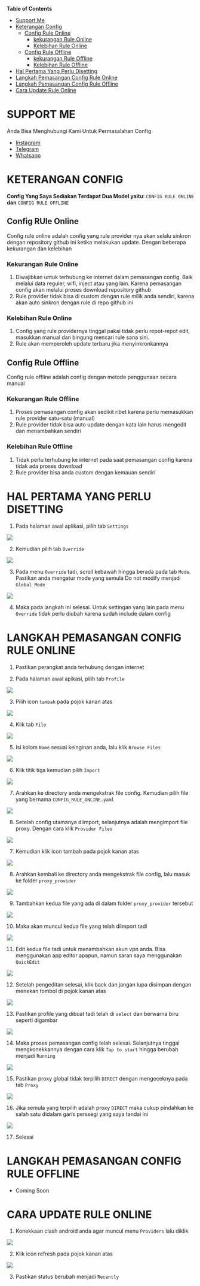 **Table of Contents**

- [Support Me](#support-me)
- [Keterangan Config](#keterangan-config)
  - [Config Rule Online](#config-rule-online)
    - [kekurangan Rule Online](#kekurangan-rule-online)
    - [Kelebihan Rule Online](#kelebihan-Rule-Online)
  - [Config Rule Offline](#config-rule-offline)
    - [kekurangan Rule Offline](#kekurangan-rule-offline)
    - [Kelebihan Rule Offline](#kelebihan-rule-offline)
- [Hal Pertama Yang Perlu Disetting](#hal-pertama-yang-perlu-disetting)    
- [Langkah Pemasangan Config Rule Online](#langkah-pemasangan-config-rule-online)
- [Langkah Pemasangan Config Rule Offline](#langkah-pemasangan-config-rule-offline)
- [Cara Update Rule Online](#cara-update-rule-online)

# SUPPORT ME
Anda Bisa Menghubungi Kami Untuk Permasalahan Config

- [Instagram](https://instagram.com/afthon_pc)
- [Telegram](https://t.me/AfthonPc)
- [Whatsapp](https://wa.me/6285334821022)

# KETERANGAN CONFIG
**Config Yang Saya Sediakan Terdapat Dua Model yaitu**: `CONFIG RULE ONLINE` **dan** `CONFIG RULE OFFLINE`

## Config RUle Online

Config rule online adalah config yang rule provider nya akan selalu sinkron dengan repository github ini ketika melakukan update. Dengan beberapa kekurangan dan kelebihan
### Kekurangan Rule Online

1. Diwajibkan untuk terhubung ke internet dalam pemasangan config. Baik melalui data reguler, wifi, inject atau yang lain. Karena pemasangan config akan melalui proses download repository github
2. Rule provider tidak bisa di custom dengan rule milik anda sendiri, karena akan auto sinkron dengan rule di repo github ini

### Kelebihan Rule Online

1. Config yang rule providernya tinggal pakai tidak perlu repot-repot edit, masukkan manual dan bingung mencari rule sana sini.
2. Rule akan memperoleh update terbaru jika menyinkronkannya

## Config Rule Offline

Config rule offline adalah config dengan metode penggunaan secara manual

### Kekurangan Rule Offline

1. Proses pemasangan config akan sedikit ribet karena perlu memasukkan rule provider satu-satu (manual)
2. Rule provider tidak bisa auto update dengan kata lain harus mengedit dan menambahkan sendiri

### Kelebihan Rule Offline

1. Tidak perlu terhubung ke internet pada saat pemasangan config karena tidak ada proses download
2. Rule provider bisa anda custom dengan kemauan sendiri

# HAL PERTAMA YANG PERLU DISETTING

1. Pada halaman awal aplikasi, pilih tab `Settings`

<img src="https://raw.githubusercontent.com/GboyGud/clash_for_android/main/assets/setting1.jpg" border="0">

2. Kemudian pilih tab `Override`

<img src="https://raw.githubusercontent.com/GboyGud/clash_for_android/main/assets/setting2.jpg" border="0">

3. Pada menu `Override` tadi, scroll kebawah hingga berada pada tab `Mode`. Pastikan anda mengatur mode yang semula Do not modify menjadi `Global Mode`

<img src="https://raw.githubusercontent.com/GboyGud/clash_for_android/main/assets/setting3.jpg" border="0">

4. Maka pada langkah ini selesai. Untuk settingan yang lain pada menu `Override` tidak perlu diubah karena sudah include dalam config


# LANGKAH PEMASANGAN CONFIG RULE ONLINE

1. Pastikan perangkat anda terhubung dengan internet

2. Pada halaman awal apikasi, pilih tab `Profile`

<img src="https://raw.githubusercontent.com/GboyGud/clash_for_android/main/assets/import1.jpg" border="0">

3. Pilih icon `tambah` pada pojok kanan atas

<img src="https://raw.githubusercontent.com/GboyGud/clash_for_android/main/assets/icontambah.jpg" border="0">

4. Klik tab `File`

<img src="https://raw.githubusercontent.com/GboyGud/clash_for_android/main/assets/import2.jpg" border="0">

5. Isi kolom `Name` sesuai keinginan anda, lalu klik `Browse Files`

<img src="https://raw.githubusercontent.com/GboyGud/clash_for_android/main/assets/import3.jpg" border="0">

6. Klik titik tiga kemudian pilih `Import`

<img src="https://raw.githubusercontent.com/GboyGud/clash_for_android/main/assets/import4.jpg" border="0">

7. Arahkan ke directory anda mengekstrak file config. Kemudian pilih file yang bernama `CONFIG_RULE_ONLINE.yaml`

<img src="https://raw.githubusercontent.com/GboyGud/clash_for_android/main/assets/import52.jpg" border="0">

8. Setelah config utamanya diimport, selanjutnya adalah mengimport file proxy. Dengan cara klik `Provider Files`

<img src="https://raw.githubusercontent.com/GboyGud/clash_for_android/main/assets/import6.jpg" border="0">

7. Kemudian klik icon tambah pada pojok kanan atas

<img src="https://raw.githubusercontent.com/GboyGud/clash_for_android/main/assets/icontambah2.jpg" border="0">

8. Arahkan kembali ke directory anda mengekstrak file config, lalu masuk ke folder `proxy_provider`

<img src="https://raw.githubusercontent.com/GboyGud/clash_for_android/main/assets/import7.jpg" border="0">

9. Tambahkan kedua file yang ada di dalam folder `proxy_provider` tersebut

<img src="https://raw.githubusercontent.com/GboyGud/clash_for_android/main/assets/import8.jpg" border="0">

10. Maka akan muncul kedua file yang telah diimport tadi

<img src="https://raw.githubusercontent.com/GboyGud/clash_for_android/main/assets/import9.jpg" border="0">

11. Edit kedua file tadi untuk menambahkan akun vpn anda. Bisa menggunakan app editor apapun, namun saran saya menggunakan `QuickEdit`

<img src="https://raw.githubusercontent.com/GboyGud/clash_for_android/main/assets/import10.jpg" border="0">

12. Setelah pengeditan selesai, klik back dan jangan lupa disimpan dengan menekan tombol di pojok kanan atas

<img src="https://raw.githubusercontent.com/GboyGud/clash_for_android/main/assets/import11.jpg" border="0">

13. Pastikan profile yang dibuat tadi telah di `select` dan berwarna biru seperti digambar

<img src="https://raw.githubusercontent.com/GboyGud/clash_for_android/main/assets/import12.jpg" border="0">

14. Maka proses pemasangan config telah selesai. Selanjutnya tinggal mengkonekkannya dengan cara klik `Tap to start` hingga berubah menjadi `Running`

<img src="https://raw.githubusercontent.com/GboyGud/clash_for_android/main/assets/run1.jpg" border="0">

15. Pastikan proxy global tidak terpilih `DIRECT` dengan mengeceknya pada tab `Proxy`

<img src="https://raw.githubusercontent.com/GboyGud/clash_for_android/main/assets/run2.jpg" border="0">

16. Jika semula yang terpilih adalah proxy `DIRECT` maka cukup pindahkan ke salah satu didalam garis perssegi yang saya tandai ini

<img src="https://raw.githubusercontent.com/GboyGud/clash_for_android/main/assets/run32.jpg" border="0">

17. Selesai


# LANGKAH PEMASANGAN CONFIG RULE OFFLINE
- Coming Soon

# CARA UPDATE RULE ONLINE

1. Konekkaan clash android anda agar muncul menu `Providers` lalu diklik

<img src="https://raw.githubusercontent.com/GboyGud/clash_for_android/main/assets/update1.jpg" border="0">

2. Klik icon refresh pada pojok kanan atas

<img src="https://raw.githubusercontent.com/GboyGud/clash_for_android/main/assets/update2.jpg" border="0">

3. Pastikan status berubah menjadi `Recently`

